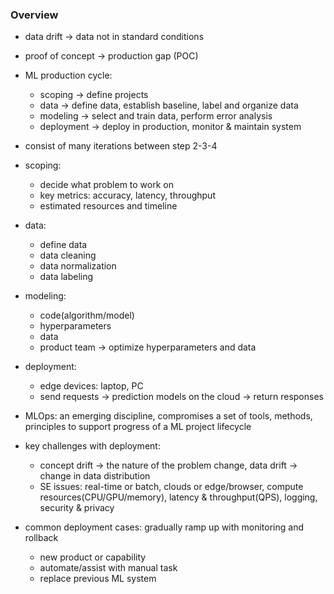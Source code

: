 ### Overview

- data drift -> data not in standard conditions
- proof of concept -> production gap (POC)
- ML production cycle:
  - scoping -> define projects
  - data -> define data, establish baseline, label and organize data
  - modeling -> select and train data, perform error analysis
  - deployment -> deploy in production, monitor & maintain system
- consist of many iterations between step 2-3-4

- scoping:
  - decide what problem to work on
  - key metrics: accuracy, latency, throughput
  - estimated resources and timeline
- data:
  - define data
  - data cleaning
  - data normalization
  - data labeling
- modeling:
  - code(algorithm/model)
  - hyperparameters
  - data
  - product team -> optimize hyperparameters and data
- deployment:

  - edge devices: laptop, PC
  - send requests -> prediction models on the cloud -> return responses

- MLOps: an emerging discipline, compromises a set of tools, methods, principles to support progress of a ML project lifecycle
- key challenges with deployment:
    - concept drift -> the nature of the problem change, data drift -> change in data distribution
    - SE issues: real-time or batch, clouds or edge/browser, compute resources(CPU/GPU/memory), latency & throughput(QPS), logging, security & privacy
- common deployment cases: gradually ramp up with monitoring and rollback
    - new product or capability
    - automate/assist with manual task
    - replace previous ML system
